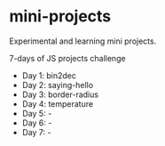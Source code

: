 # mini-projects
Experimental and learning mini projects.

7-days of JS projects challenge

* Day 1: bin2dec
* Day 2: saying-hello
* Day 3: border-radius
* Day 4: temperature
* Day 5: -
* Day 6: -
* Day 7: -